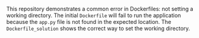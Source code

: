 This repository demonstrates a common error in Dockerfiles: not setting a working directory.  The initial `Dockerfile` will fail to run the application because the `app.py` file is not found in the expected location.  The `Dockerfile_solution` shows the correct way to set the working directory.